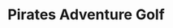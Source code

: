 ---
title: "Pirates Adventure Golf"
address: "111a, Old Dundonald Rd, Dundonald, Belfast, County Antrim BT16 1XT"
tel: "028 9048 0220"
county: "Antrim"
category: "Golf Lessons"
type: "Content"
lat: "54.588"
lng: "-5.817222"
---